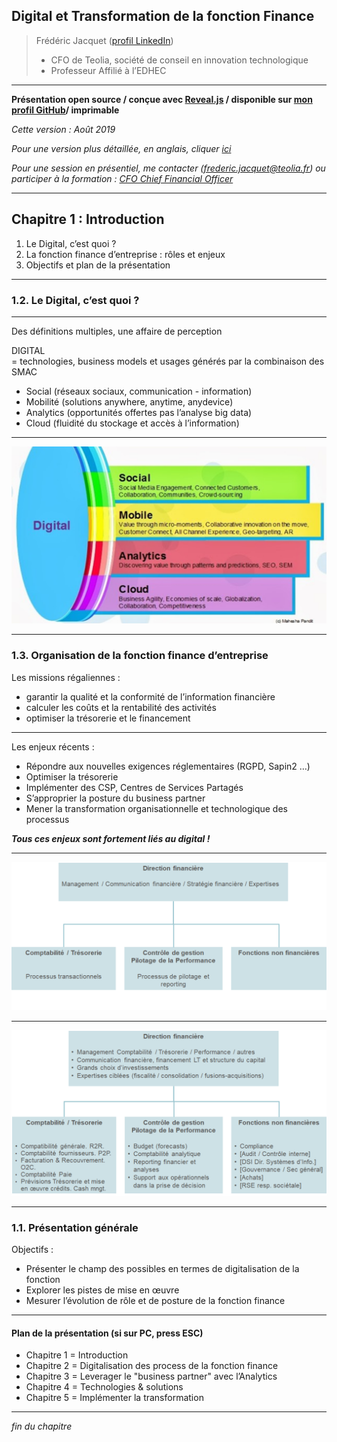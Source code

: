 ## Digital et Transformation de la fonction Finance  

> Frédéric Jacquet ([profil LinkedIn](https://www.linkedin.com/in/fr%C3%A9d%C3%A9ric-jacquet-87a21956/))   
> - CFO de Teolia, société de conseil en innovation technologique     
> - Professeur Affilié à l’EDHEC    

---

**Présentation open source / conçue avec [Reveal.js](https://revealjs.com/#/) / disponible sur [mon profil GitHub](https://github.com/fredericjacquet2)/ imprimable**     

*Cette version : Août 2019*

*Pour une version plus détaillée, en anglais, cliquer [ici](https://fredericjacquet2.github.io/Finance-transfo-course/#/)*   

*Pour une session en présentiel, me contacter (frederic.jacquet@teolia.fr) ou participer à la formation : [CFO Chief Financial Officer](http://www.lesechos-formation.fr/catalogue/formations-metiers/finance-gestion/cfo-chief-financial-officer.html#programme)*

---

## Chapitre 1 : Introduction

1. Le Digital, c’est quoi ?
2. La fonction finance d’entreprise : rôles et enjeux    
3. Objectifs et plan de la présentation 

----

### 1.2. Le Digital, c’est quoi ?

----

Des définitions multiples, une affaire de perception   

DIGITAL    
= technologies, business models et usages générés par la combinaison des SMAC   

  -	Social (réseaux sociaux, communication - information) 
  -	Mobilité (solutions anywhere, anytime, anydevice)
  -	Analytics (opportunités offertes pas l’analyse big data)
  -	Cloud (fluidité du stockage et accès à l’information)  

----

<img src="images/smac.png" style="background:none; border:none; box-shadow:none;"/>

----

### 1.3. Organisation de la fonction finance d’entreprise   

Les missions régaliennes : 
- garantir la qualité et la conformité de l’information financière     
- calculer les coûts et la rentabilité des activités    
- optimiser la trésorerie et le financement   

----

Les enjeux récents :
- Répondre aux nouvelles exigences réglementaires (RGPD, Sapin2 …)    
- Optimiser la trésorerie    
- Implémenter des CSP, Centres de Services Partagés      
- S’approprier la posture du business partner    
- Mener la transformation organisationnelle et technologique des processus    

***Tous ces enjeux sont fortement liés au digital !***   

----

<img src="images/DF1.png" style="background:none; border:none; box-shadow:none;"/>

----

<img src="images/DF2.png" style="background:none; border:none; box-shadow:none;"/>

----

### 1.1. Présentation générale

Objectifs :    
- Présenter le champ des possibles en termes de digitalisation de la fonction     
- Explorer les pistes de mise en œuvre        
- Mesurer l’évolution de rôle et de posture de la fonction finance     

----

#### Plan de la présentation (si sur PC, press ESC)  
- Chapitre 1 = Introduction
- Chapitre 2 = Digitalisation des process de la fonction finance 
- Chapitre 3 = Leverager le "business partner" avec l’Analytics
- Chapitre 4 = Technologies & solutions
- Chapitre 5 = Implémenter la transformation

----

*fin du chapitre*

